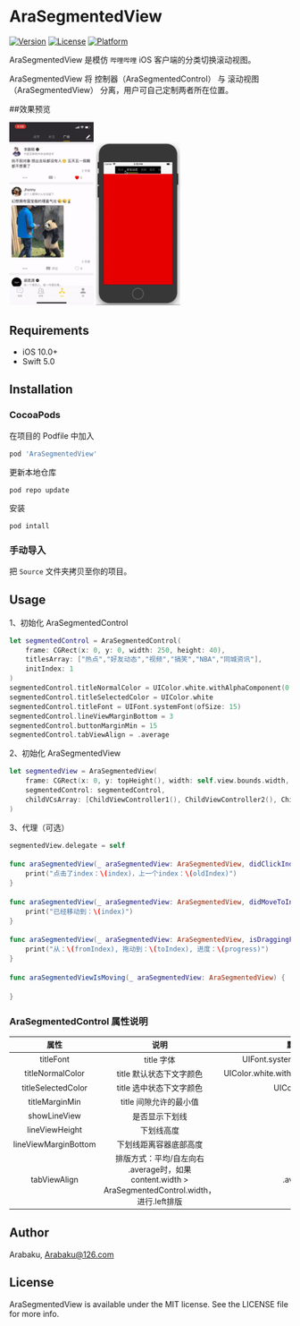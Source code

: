 # AraSegmentedView

[![Version](https://img.shields.io/cocoapods/v/AraSegmentedView.svg?style=flat)](https://cocoapods.org/pods/AraSegmentedView)
[![License](https://img.shields.io/cocoapods/l/AraSegmentedView.svg?style=flat)](https://cocoapods.org/pods/AraSegmentedView)
[![Platform](https://img.shields.io/cocoapods/p/AraSegmentedView.svg?style=flat)](https://cocoapods.org/pods/AraSegmentedView)

AraSegmentedView 是模仿 `哔哩哔哩` iOS 客户端的分类切换滚动视图。

AraSegmentedView 将 控制器（AraSegmentedControl） 与 滚动视图（AraSegmentedView） 分离，用户可自己定制两者所在位置。

##效果预览

<div>
	<img src="https://raw.githubusercontent.com/Arabaku/AraSegmentedView/master/Assets/style1.gif" width = "30%" div/>
    <img src="https://raw.githubusercontent.com/Arabaku/AraSegmentedView/master/Assets/style2.gif" width = "30%" div/>
</div>

## Requirements

- iOS 10.0+
- Swift 5.0

## Installation

### CocoaPods

在项目的 Podfile 中加入
```ruby
pod 'AraSegmentedView'
```
更新本地仓库
```
pod repo update
```
安装
```
pod intall
```

### 手动导入

把 `Source` 文件夹拷贝至你的项目。

## Usage

1、初始化 AraSegmentedControl
```swift
let segmentedControl = AraSegmentedControl(
    frame: CGRect(x: 0, y: 0, width: 250, height: 40),
    titlesArray: ["热点","好友动态","视频","搞笑","NBA","同城资讯"],
    initIndex: 1
)
segmentedControl.titleNormalColor = UIColor.white.withAlphaComponent(0.5)
segmentedControl.titleSelectedColor = UIColor.white
segmentedControl.titleFont = UIFont.systemFont(ofSize: 15)
segmentedControl.lineViewMarginBottom = 3
segmentedControl.buttonMarginMin = 15
segmentedControl.tabViewAlign = .average
```

2、初始化 AraSegmentedView
```swift
let segmentedView = AraSegmentedView(
    frame: CGRect(x: 0, y: topHeight(), width: self.view.bounds.width, height: self.view.bounds.height - topHeight() - bottomHeight()),
    segmentedControl: segmentedControl,
    childVCsArray: [ChildViewController1(), ChildViewController2(), ChildViewController3(), ChildViewController4(), ChildViewController5(), ChildViewController6()]
)
```

3、代理（可选）
```swift
segmentedView.delegate = self

func araSegmentedView(_ araSegmentedView: AraSegmentedView, didClickIndex index: Int, oldIndex: Int) {
    print("点击了index：\(index)，上一个index：\(oldIndex)")
}

func araSegmentedView(_ araSegmentedView: AraSegmentedView, didMoveToIndex index: Int) {
    print("已经移动到：\(index)")
}

func araSegmentedView(_ araSegmentedView: AraSegmentedView, isDraggingFromIndex fromIndex: Int, toIndex: Int, progress: Float) {
    print("从：\(fromIndex), 拖动到：\(toIndex), 进度：\(progress)")
}

func araSegmentedViewIsMoving(_ araSegmentedView: AraSegmentedView) {
    
}
```

### AraSegmentedControl 属性说明

属性 | 说明 | 默认值
:-:|:-:|:-:
titleFont | title 字体 | UIFont.systemFont(ofSize: 14) |
titleNormalColor | title 默认状态下文字颜色 | UIColor.white.withAlphaComponent(0.5) |
titleSelectedColor | title 选中状态下文字颜色 | UIColor.white |
titleMarginMin | title 间隙允许的最小值 | 15 |
showLineView | 是否显示下划线 | true |
lineViewHeight | 下划线高度 | 2 |
lineViewMarginBottom | 下划线距离容器底部高度 | 3 |
tabViewAlign | 排版方式：平均/自左向右<br/>.average时，如果 content.width > AraSegmentedControl.width，进行.left排版 | .average |

## Author

Arabaku, Arabaku@126.com

## License

AraSegmentedView is available under the MIT license. See the LICENSE file for more info.
